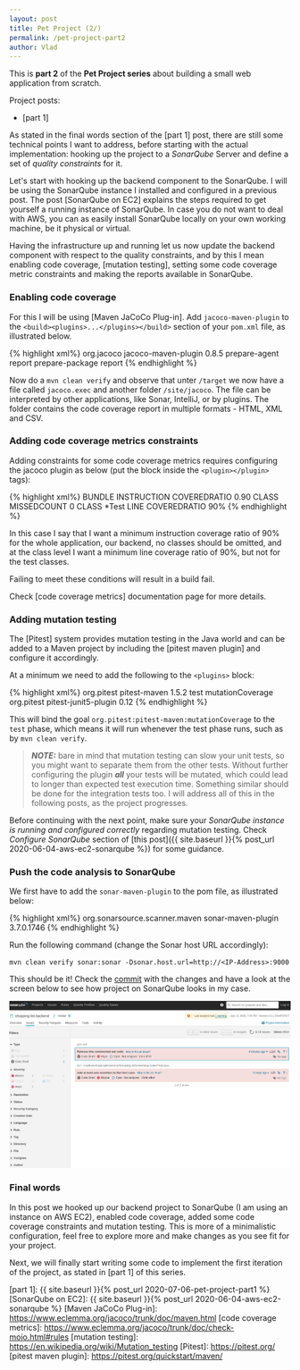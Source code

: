```yaml
---
layout: post
title: Pet Project (2/)
permalink: /pet-project-part2
author: Vlad
---
```

This is **part 2** of the **Pet Project series** about building a small web application from scratch.

Project posts:
* [part 1]

As stated in the final words section of the [part 1] post, there are still some technical points I want to address, before starting with
the actual implementation: hooking up the project to a _SonarQube_ Server and define a set of _quality constraints_ for it. 

Let's start with hooking up the backend component to the SonarQube. I will be using the SonarQube instance I installed and configured 
in a previous post. The post [SonarQube on EC2] explains the steps required to get yourself a running instance of SonarQube. In case 
you do not want to deal with AWS, you can as easily install SonarQube locally on your own working machine, be it physical or virtual.

Having the infrastructure up and running let us now update the backend component with respect to the quality constraints, and 
by this I mean enabling code coverage, [mutation testing], setting some code coverage metric constraints and 
making the reports available in SonarQube.

### Enabling code coverage
For this I will be using [Maven JaCoCo Plug-in]. Add `jacoco-maven-plugin` to the `<build><plugins>...</plugins></build>` 
section of your `pom.xml` file, as illustrated below.

{% highlight xml%}
<plugin>
    <groupId>org.jacoco</groupId>
    <artifactId>jacoco-maven-plugin</artifactId>
    <version>0.8.5</version>
    <executions>
        <execution>
            <goals>
                <goal>prepare-agent</goal>
            </goals>
        </execution>
        <execution>
            <id>report</id>
            <phase>prepare-package</phase>
            <goals>
                <goal>report</goal>
            </goals>
        </execution>
    </executions>
</plugin>
{% endhighlight %}

Now do a `mvn clean verify` and observe that unter `/target` we now have a file called `jacoco.exec` and another folder `/site/jacoco`.
The file can be interpreted by other applications, like Sonar, IntelliJ, or by plugins.
The folder contains the code coverage report in multiple formats - HTML, XML and CSV.

### Adding code coverage metrics constraints
Adding constraints for some code coverage metrics requires configuring the jacoco plugin as below (put the block inside the `<plugin></plugin>` tags):

{% highlight xml%}
<configuration>
    <rules>
        <rule>
            <element>BUNDLE</element>
            <limits>
                <limit>
                    <counter>INSTRUCTION</counter>
                    <value>COVEREDRATIO</value>
                    <minimum>0.90</minimum>
                </limit>
                <limit>
                    <counter>CLASS</counter>
                    <value>MISSEDCOUNT</value>
                    <maximum>0</maximum>
                </limit>
            </limits>
        </rule>
        <rule>
            <element>CLASS</element>
            <excludes>
                <exclude>*Test</exclude>
            </excludes>
            <limits>
                <limit>
                    <counter>LINE</counter>
                    <value>COVEREDRATIO</value>
                    <minimum>90%</minimum>
                </limit>
            </limits>
        </rule>
    </rules>
</configuration>
{% endhighlight %}

In this case I say that I want a minimum instruction coverage ratio of 90% for the whole application, our backend, no classes should be omitted, and at the class level 
I want a minimum line coverage ratio of 90%, but not for the test classes.

Failing to meet these conditions will result in a build fail.

Check [code coverage metrics] documentation page for more details.

### Adding mutation testing

The [Pitest] system provides mutation testing in the Java world and can be added to a Maven project by including the [pitest maven plugin] and configure it accordingly.

At a minimum we need to add the following to the `<plugins>` block:

{% highlight xml%}
<plugin>
    <groupId>org.pitest</groupId>
    <artifactId>pitest-maven</artifactId>
    <version>1.5.2</version>
    <executions>
        <execution>
            <phase>test</phase>
            <goals>
                <goal>mutationCoverage</goal>
            </goals>
        </execution>
    </executions>
    <dependencies>
        <dependency>
            <groupId>org.pitest</groupId>
            <artifactId>pitest-junit5-plugin</artifactId>
            <version>0.12</version>
        </dependency>
    </dependencies>
</plugin>
{% endhighlight %}

This will bind the goal `org.pitest:pitest-maven:mutationCoverage` to the `test` phase, 
which means it will run whenever the test phase runs, such as by `mvn clean verify`.

> **_NOTE:_** bare in mind that mutation testing can slow your unit tests, so you might want to separate them from the other tests.
>Without further configuring the plugin _**all**_ your tests will be mutated, which could lead to longer than expected test execution time.
>Something similar should be done for the integration tests too. I will address all of this in the following posts, as the project progresses.

Before continuing with the next point, make sure your _SonarQube instance is running and configured correctly_ regarding mutation testing. 
Check _Configure SonarQube_ section of [this post]({{ site.baseurl }}{% post_url 2020-06-04-aws-ec2-sonarqube %}) for some guidance. 

### Push the code analysis to SonarQube

We first have to add the `sonar-maven-plugin` to the pom file, as illustrated below:

{% highlight xml%}
<plugin>
    <groupId>org.sonarsource.scanner.maven</groupId>
    <artifactId>sonar-maven-plugin</artifactId>
    <version>3.7.0.1746</version>
</plugin>
{% endhighlight %}

Run the following command (change the Sonar host URL accordingly):

```
mvn clean verify sonar:sonar -Dsonar.host.url=http://<IP-Address>:9000
```

This should be it! Check the [commit](https://github.com/vladflore/shopping-list-app/commit/8b247db2a394b78978b5b9bc830b69d5efabab6c) with the changes 
and have a look at the screen below to see how project on SonarQube looks in my case.

![sonar-mt-plugin](./assets/images/sonar-pet-project.png)

### Final words

In this post we hooked up our backend project to SonarQube (I am using an instance on AWS EC2), enabled code coverage, 
added some code coverage constraints and mutation testing. This is more of a minimalistic configuration, feel free to explore more and 
make changes as you see fit for your project. 

Next, we will finally start writing some code to implement the first iteration of the project, as stated in [part 1] of this series.

[part 1]: {{ site.baseurl }}{% post_url 2020-07-06-pet-project-part1 %}
[SonarQube on EC2]: {{ site.baseurl }}{% post_url 2020-06-04-aws-ec2-sonarqube %}
[Maven JaCoCo Plug-in]: https://www.eclemma.org/jacoco/trunk/doc/maven.html
[code coverage metrics]: https://www.eclemma.org/jacoco/trunk/doc/check-mojo.html#rules
[mutation testing]: https://en.wikipedia.org/wiki/Mutation_testing
[Pitest]: https://pitest.org/
[pitest maven plugin]: https://pitest.org/quickstart/maven/
